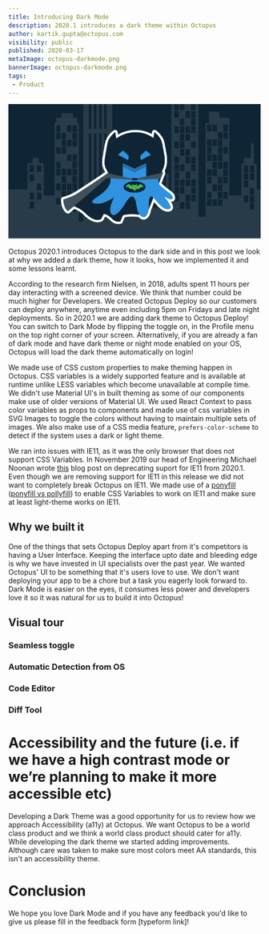 ```yaml
---
title: Introducing Dark Mode
description: 2020.1 introduces a dark theme within Octopus
author: kartik.gupta@octopus.com
visibility: public
published: 2020-03-17
metaImage: octopus-darkmode.png
bannerImage: octopus-darkmode.png
tags:
 - Product
---
```


![Introducing Dark Mode](octopus-darkmode.png)

Octopus 2020.1 introduces Octopus to the dark side and in this post we look at why we added a dark theme, how it looks, how we implemented it and some lessons learnt.

According to the research firm Nielsen, in 2018, adults spent 11 hours per day interacting with a screened device. We think that number could be much higher for Developers.
We created Octopus Deploy so our customers can deploy anywhere, anytime even including 5pm on Fridays and late night deployments. So in 2020.1 we are adding dark theme to Octopus Deploy! You can switch to Dark Mode by flipping the toggle on, in the Profile menu on the top right corner of your screen. Alternatively, if you are already a fan of dark mode and have dark theme or night mode enabled on your OS, Octopus will load the dark theme automatically on login!

We made use of CSS custom properties to make theming happen in Octopus. CSS variables is a widely supported feature and is available at runtime unlike LESS variables which become unavailable at compile time. We didn't use Material UI's in built theming as some of our components make use of older versions of Material UI. We used React Context to pass color variables as props to components and made use of css variables in SVG Images to toggle the colors without having to maintain multiple sets of images. We also make use of a CSS media feature, `prefers-color-scheme` to detect if the system uses a dark or light theme.

We ran into issues with IE11, as it was the only browser that does not support CSS Variables. In November 2019 our head of Engineering Michael Noonan wrote [this](https://octopus.com/blog/raising-minimum-requirements-for-octopus-server) blog post on deprecating suport for IE11 from 2020.1. Even though we are removing support for IE11 in this release we did not want to completely break Octopus on IE11. We made use of a [ponyfill](https://jhildenbiddle.github.io/css-vars-ponyfill/#/) ([ponyfill vs pollyfill](https://ponyfoo.com/articles/polyfills-or-ponyfills)) to enable CSS Variables to work on IE11 and make sure at least light-theme works on IE11.

## Why we built it

One of the things that sets Octopus Deploy apart from it's competitors is having a User Interface. Keeping the interface upto date and bleeding edge is why we have invested in UI specialists over the past year. We wanted Octopus' UI to be something that it's users love to use. We don't want deploying your app to be a chore but a task you eagerly look forward to. Dark Mode is easier on the eyes, it consumes less power and developers love it so it was natural for us to build it into Octopus!

## Visual tour

### Seamless toggle

### Automatic Detection from OS

### Code Editor

### Diff Tool

# Accessibility and the future (i.e. if we have a high contrast mode or we’re planning to make it more accessible etc)

Developing a Dark Theme was a good opportunity for us to review how we approach Accessibility (a11y) at Octopus. We want Octopus to be a world class product and we think a world class product should cater for a11y. While developing the dark theme we started adding improvements. Although care was taken to make sure most colors meet AA standards, this isn't an accessibility theme.

# Conclusion

We hope you love Dark Mode and if you have any feedback you'd like to give us please fill in the feedback form [typeform link]!